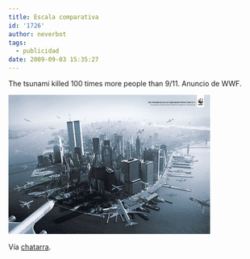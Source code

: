 ```yaml
---
title: Escala comparativa
id: '1726'
author: neverbot
tags:
  - publicidad
date: 2009-09-03 15:35:27
---
```


The tsunami killed 100 times more people than 9/11. Anuncio de WWF.

[![](./escala-comparativa/tumblr_kpbvnfo5hN1qzc2lro1_400.jpg)](http://circuitry.tumblr.com/post/177925710/wow-no-conoc-a-esta-pieza-y-me-parece-la-hostia)

Vía [chatarra](http://circuitry.tumblr.com/post/177925710/wow-no-conoc-a-esta-pieza-y-me-parece-la-hostia).
